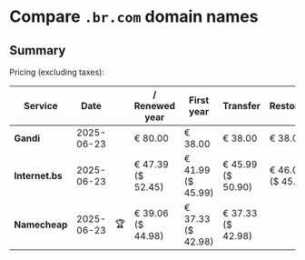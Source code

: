 # Compare `.br.com` domain names

## Summary

Pricing (excluding taxes):

| Service | Date |  | / Renewed year | First year | Transfer | Restoration |
|--|--|--|--|--|--|--|
| **Gandi** | 2025-06-23 |  | € 80.00 | € 38.00 | € 38.00 | € 38.00 |
| **Internet.bs** | 2025-06-23 |  | € 47.39<br>($ 52.45) | € 41.99<br>($ 45.99) | € 45.99<br>($ 50.90) | € 46.05<br>($ 45.55) |
| **Namecheap** | 2025-06-23 | 🏆 | € 39.06<br>($ 44.98) | € 37.33<br>($ 42.98) | € 37.33<br>($ 42.98) |  |
